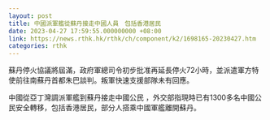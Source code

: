 ```yaml
---
layout: post
title: 中國派軍艦從蘇丹接走中國人員　包括香港居民
date: 2023-04-27 17:59:55.000000000 +08:00
link: https://news.rthk.hk/rthk/ch/component/k2/1698165-20230427.htm
categories: rthk
---
```


蘇丹停火協議將屆滿，政府軍總司令初步批准再延長停火72小時，並派遣軍方特使前往南蘇丹首都朱巴談判。叛軍快速支援部隊未有回應。

中國從亞丁灣調派軍艦到蘇丹接走中國公民 ，外交部指現時已有1300多名中國公民安全轉移，包括香港居民，部分人搭乘中國軍艦離開蘇丹。
